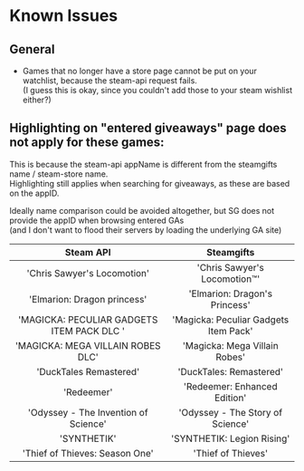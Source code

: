 # Known Issues

## General
* Games that no longer have a store page cannot be put on your watchlist, because the steam-api request fails.  
  (I guess this is okay, since you couldn't add those to your steam wishlist either?)

## Highlighting on "entered giveaways" page does not apply for these games:
This is because the steam-api appName is different from the steamgifts name / steam-store name.  
Highlighting still applies when searching for giveaways, as these are based on the appID.  

Ideally name comparison could be avoided altogether, but SG does not provide the appID when browsing entered GAs  
(and I don't want to flood their servers by loading the underlying GA site)

|Steam API|Steamgifts|
|:-------:|:--------:|
|'Chris Sawyer's Locomotion'|'Chris Sawyer's Locomotion™'|
|'Elmarion: Dragon princess'|'Elmarion: Dragon's Princess'|
|'MAGICKA: PECULIAR GADGETS ITEM PACK DLC '|'Magicka: Peculiar Gadgets Item Pack'|
|'MAGICKA: MEGA VILLAIN ROBES DLC'|'Magicka: Mega Villain Robes'|
|'DuckTales Remastered'|'DuckTales: Remastered'|
|'Redeemer'|'Redeemer: Enhanced Edition'|
|'Odyssey - The Invention of Science'|'Odyssey - The Story of Science'|
|'SYNTHETIK'|'SYNTHETIK: Legion Rising'|
|'Thief of Thieves: Season One'|'Thief of Thieves'|